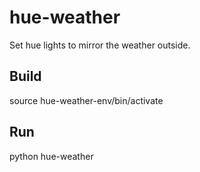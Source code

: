 # hue-weather
Set hue lights to mirror the weather outside.

## Build
source hue-weather-env/bin/activate

## Run
python hue-weather